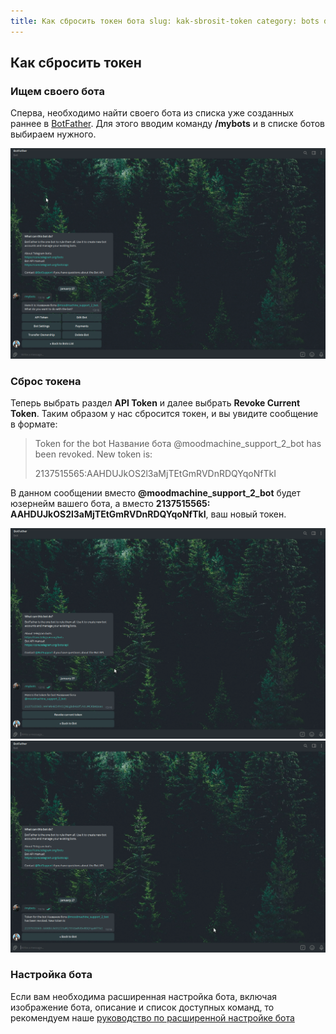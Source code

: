 ```yaml
---
title: Как сбросить токен бота slug: kak-sbrosit-token category: bots date: 2021-11-11T11:35:00+10:00
---
```


## Как сбросить токен

### Ищем своего бота

Сперва, необходимо найти своего бота из списка уже созданных раннее в [BotFather](https://t.me/BotFather). Для этого
вводим команду **/mybots** и в списке ботов выбираем нужного.

![](./../static/images/my-bots-command.png "Меню выбранного бота")

### Сброс токена

Теперь выбрать раздел **API Token** и далее выбрать **Revoke Current Token**. Таким образом у нас сбросится токен, и вы
увидите сообщение в формате:
> Token for the bot Название бота @moodmachine_support_2_bot has been revoked. New token is:
>
>2137515565:AAHDUJkOS2l3aMjTEtGmRVDnRDQYqoNfTkI

В данном сообщении вместо **@moodmachine_support_2_bot** будет юзернейм вашего бота, а вместо **2137515565:
AAHDUJkOS2l3aMjTEtGmRVDnRDQYqoNfTkI**, ваш новый токен.

![](./../static/images/reset-bot-token.png "Меню работы с токеном")
![](./../static/images/reset-bot-token-complite.png "Окно удачного сброса токена")

### Настройка бота

Если вам необходима расширенная настройка бота, включая изображение бота, описание и список доступных команд, то
рекомендуем наше [руководство по расширенной настройке бота](/bots/rashirennaya-nastroika-bota)
